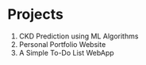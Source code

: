 # Projects
1. CKD Prediction using ML Algorithms
2. Personal Portfolio Website
3. A Simple To-Do List WebApp
